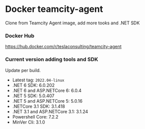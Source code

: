 # Docker teamcity-agent

Clone from Teamcity Agent image, add more tooks and .NET SDK

### Docker Hub

https://hub.docker.com/r/teslaconsulting/teamcity-agent

### Current version adding tools and SDK

Update per build.

- Latest tag: `2022.04-linux`
- .NET 6 SDK: 6.0.202
- .NET 6 and ASP.NETCore 6: 6.0.4
- .NET 5 SDK: 5.0.407
- .NET 5 and ASP.NETCore 5: 5.0.16
- .NETCore 3.1 SDK: 3.1.418
- .NET 3.1 and ASP.NETCore 3.1: 3.1.24
- Powershell Core: 7.2.2
- MinVer Cli: 3.1.0
